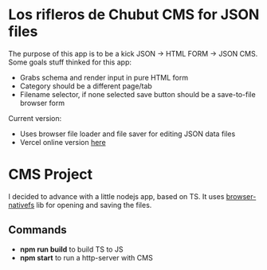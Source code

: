 Los rifleros de Chubut CMS for JSON files
=========================================

The purpose of this app is to be a kick JSON -> HTML FORM -> JSON CMS.
Some goals stuff thinked for this app:

- Grabs schema and render input in pure HTML form
- Category should be a different page/tab
- Filename selector, if none selected save button should be a save-to-file browser form

Current version:
    
- Uses browser file loader and file saver for editing JSON data files 
- Vercel online version [here](https://rifles-cms.vercel.app/)

CMS Project
===========

I decided to advance with a little nodejs app, based on TS.
It uses [browser-nativefs](https://github.com/GoogleChromeLabs/browser-nativefs) lib for opening and saving the files.

## Commands

- **npm run build** to build TS to JS
- **npm start** to run a http-server with CMS